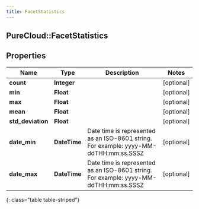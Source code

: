 ```yaml
---
title: FacetStatistics
---
```

## PureCloud::FacetStatistics

## Properties

|Name | Type | Description | Notes|
|------------ | ------------- | ------------- | -------------|
| **count** | **Integer** |  | [optional] |
| **min** | **Float** |  | [optional] |
| **max** | **Float** |  | [optional] |
| **mean** | **Float** |  | [optional] |
| **std_deviation** | **Float** |  | [optional] |
| **date_min** | **DateTime** | Date time is represented as an ISO-8601 string. For example: yyyy-MM-ddTHH:mm:ss.SSSZ | [optional] |
| **date_max** | **DateTime** | Date time is represented as an ISO-8601 string. For example: yyyy-MM-ddTHH:mm:ss.SSSZ | [optional] |
{: class="table table-striped"}


